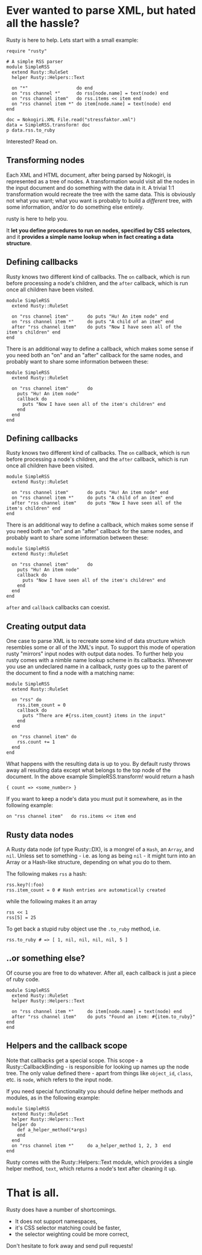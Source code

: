 # Ever wanted to parse XML, but hated all the hassle?

Rusty is here to help. Lets start with a small example:

    require "rusty"
    
    # A simple RSS parser
    module SimpleRSS
      extend Rusty::RuleSet
      helper Rusty::Helpers::Text

      on "*"                  do end
      on "rss channel *"      do rss[node.name] = text(node) end
      on "rss channel item"   do rss.items << item end
      on "rss channel item *" do item[node.name] = text(node) end
    end

    doc = Nokogiri.XML File.read("stressfaktor.xml")
    data = SimpleRSS.transform! doc
    p data.rss.to_ruby

Interested? Read on.

## Transforming nodes

Each XML and HTML document, after being parsed by Nokogiri, is represented as a tree of nodes.
A transformation would visit all the nodes in the input document and do something with the data
in it. A trivial 1:1 transformation would recreate the tree with the same data. This is obviously
not what you want; what you want is probably to build a *different* tree, with some information, 
and/or to do something else entirely.

rusty is here to help you.

It **let you define procedures to run on nodes, specified by CSS selectors**, and it **provides a simple name lookup when in fact creating a data structure**.

## Defining callbacks

Rusty knows two different kind of callbacks. The `on` callback, which is run before processing a node's children, and the `after` callback, which is run once all children have been visited.

    module SimpleRSS
      extend Rusty::RuleSet

      on "rss channel item"       do puts "Hu! An item node" end
      on "rss channel item *"     do puts "A child of an item" end
      after "rss channel item"    do puts "Now I have seen all of the item's children" end
    end

There is an additional way to define a callback, which makes some sense if you need both an "on" and an "after" callback for the same nodes, and probably want to share some information between these:
  
    module SimpleRSS
      extend Rusty::RuleSet

      on "rss channel item"       do 
        puts "Hu! An item node" 
        callback do
          puts "Now I have seen all of the item's children" end
        end
      end
    end

## Defining callbacks

Rusty knows two different kind of callbacks. The `on` callback, which is run before processing a node's children, and the `after` callback, which is run once all children have been visited.

    module SimpleRSS
      extend Rusty::RuleSet

      on "rss channel item"       do puts "Hu! An item node" end
      on "rss channel item *"     do puts "A child of an item" end
      after "rss channel item"    do puts "Now I have seen all of the item's children" end
    end

There is an additional way to define a callback, which makes some sense if you need both an "on" and an "after" callback for the same nodes, and probably want to share some information between these:
  
    module SimpleRSS
      extend Rusty::RuleSet

      on "rss channel item"       do 
        puts "Hu! An item node" 
        callback do
          puts "Now I have seen all of the item's children" end
        end
      end
    end

`after` and `callback` callbacks can coexist.

## Creating output data

One case to parse XML is to recreate some kind of data structure which resembles some or all of the XML's input. To support this mode of operation rusty "mirrors" input nodes with output data nodes. To further help you rusty comes with a nimble name lookup scheme in its callbacks. Whenever you use an undeclared name in a callback, rusty goes up to the parent of the document to find a node with a matching name:

    module SimpleRSS
      extend Rusty::RuleSet

      on "rss" do
        rss.item_count = 0
        callback do
          puts "There are #{rss.item_count} items in the input"
        end
      end
      
      on "rss channel item" do 
        rss.count += 1
      end
    end

What happens with the resulting data is up to you. By default rusty throws away all resulting data except what belongs to the top node of the document. In the above example SimpleRSS.transform! would return a hash 

    { count => <some_number> }

If you want to keep a node's data you must put it somewhere, as in the following example:

    on "rss channel item"   do rss.items << item end

## Rusty data nodes

A Rusty data node (of type Rusty::DX), is a mongrel of a `Hash`, an `Array`, and `nil`. Unless set to something - i.e. as long as being `nil` - it might turn into an Array or a Hash-like structure, depending on what you do to them.

The following makes `rss` a hash:

    rss.key?(:foo)
    rss.item_count = 0 # Hash entries are automatically created

while the following makes it an array

    rss << 1
    rss[5] = 25

To get back a stupid ruby object use the `.to_ruby` method, i.e.

    rss.to_ruby # => [ 1, nil, nil, nil, nil, 5 ]

## ..or something else?

Of course you are free to do whatever. After all, each callback is just a piece of ruby code.

    module SimpleRSS
      extend Rusty::RuleSet
      helper Rusty::Helpers::Text
      
      on "rss channel item *"     do item[node.name] = text(node) end
      after "rss channel item"    do puts "Found an item: #{item.to_ruby}" end
    end

## Helpers and the callback scope

Note that callbacks get a special scope. This scope - a Rusty::CallbackBinding - is responsible for looking up names up the node tree. The only value defined there - apart from things like `object_id`, `class`, etc. is `node`, which refers to the input node.

If you need special functionality you should define helper methods and modules, as in the following example:

    module SimpleRSS
      extend Rusty::RuleSet
      helper Rusty::Helpers::Text
      helper do
        def a_helper_method(*args)
        end
      end
      on "rss channel item *"     do a_helper_method 1, 2, 3  end
    end

Rusty comes with the Rusty::Helpers::Text module, which provides a single helper method, `text`, which returns a node's text after cleaning it up.

# That is all.

Rusty does have a number of shortcomings.

- It does not support namespaces,
- it's CSS selector matching could be faster, 
- the selector weighting could be more correct,

Don't hesitate to fork away and send pull requests!
